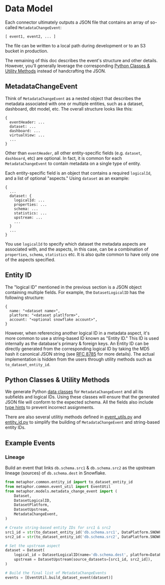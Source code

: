 # Data Model

Each connector ultimately outputs a JSON file that contains an array of so-called `MetadataChangeEvent`:

```text
[ event1, event2, ... ]
```

The file can be written to a local path during development or to an S3 bucket in production.

The remaining of this doc describes the event's structure and other details. However, you'll generally leverage the corresponding [Python Classes & Utility Methods](#python-classes--utility-methods) instead of handcrafting the JSON.

## MetadataChangeEvent

Think of `MetadataChangeEvent` as a nested object that describes the metadata associated with one or multiple entities, such as a dataset, dashboard, dbt model, etc. The overall structure looks like this:

```text
{
  eventHeader: ...
  dataset: ...
  dashboard: ...
  virtualView: ...
  ...
}
```

Other than `eventHeader`, all other entity-specific fields (e.g. `dataset`, `dashboard`, etc) are optional. In fact, it is common for each `MetadataChangeEvent` to contain metadata on a single type of entity.

Each entity-specific field is an object that contains a required `logicalId`, and a list of optional "aspects." Using `dataset` as an example:

```text
{
  ...
  dataset: {
    logicalId: ...
    properties: ...
    schema: ...
    statistics: ...
    upstream: ...
    ...
  }
  ...
}
```

You use `logicalId` to specify which dataset the metadata aspects are associated with, and the aspects, in this case, can be a combination of `properties`, `schema`, `statistics` etc. It is also quite common to have only one of the aspects specified.

## Entity ID

The "logical ID" mentioned in the previous section is a JSON object containing multiple fields. For example, the `DatasetLogicalID` has the following structure:

```text
{
  name: "<dataset name>",
  platform: "<dataset platlform>",
  account: "<optional snowflake account>",
}
```

However, when referencing another logical ID in a metadata aspect, it's more common to use a string-based ID known as "Entity ID." This ID is used internally as the database's primary & foreign keys. An Entity ID can be directly generated from the corresponding logical ID by taking the MD5 hash it canonical JSON string (see [RFC 8785](https://datatracker.ietf.org/doc/html/rfc8785) for more details). The actual implementation is hidden from the users through utility methods such as `to_dataset_entity_id`.

## Python Classes & Utility Methods

We generate Python [data classes](https://docs.python.org/3/library/dataclasses.html) for `MetadataChangeEvent` and all its subfields and logical IDs. Using these classes will ensure that the generated JSON file will conform to the expected schema. All the fields also include [type hints](https://www.python.org/dev/peps/pep-0484/) to prevent incorrect assignments.

There are also several utilitiy methods defined in [event_utils.py](../metaphor/common/event_util.py) and [entity_id.py](../metaphor/common/entity_id.py) to simplify the building of `MetadataChangeEvent` and string-based entity IDs. 

## Example Events

### Lineage

Build an event that links `db.schema.src1` & `db.schema.src2` as the upstream lineage (sources) of `db.schema.dest` in Snowflake. 

```py
from metaphor.common.entity_id import to_dataset_entity_id
from metaphor.common.event_util import EventUtil
from metaphor.models.metadata_change_event import (
    Dataset,
    DatasetLogicalID,
    DatasetPlatform,
    DatasetUpstream,
    MetadataChangeEvent,
)

# Create string-based entity IDs for src1 & src2
src1_id = str(to_dataset_entity_id('db.schema.src1', DataPlatform.SNOWFLAKE))
src2_id = str(to_dataset_entity_id('db.schema.src2', DataPlatform.SNOWFLAKE))

# Set the upstream aspect
dataset = Dataset(
    logical_id = DatasetLogicalID(name='db.schema.dest', platform=DataPlatform.SNOWFLAKE),
    upstream = DatasetUpstream(source_datasets=[src1_id, src2_id]),
)

# Build the final list of MetadataChangeEvents
events = [EventUtil.build_dataset_event(dataset)]
```

